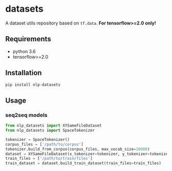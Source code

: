 # datasets
A dataset utils repository based on `tf.data`. **For tensorflow>=2.0 only!**

## Requirements

* python 3.6
* tensorflow>=2.0

## Installation

```bash
pip install nlp-datasets
```

## Usage

### seq2seq models

```python
from nlp_datasets import XYSameFileDataset
from nlp_datasets import SpaceTokenizer

tokenizer = SpaceTokenizer()
corpus_files = ['/path/to/corpus']
tokenizer.build_from_corpus(corpus_files, max_vocab_size=10000)
dataset = XYSameFileDataset(x_tokenizer=tokenizer, y_tokenizer=tokenizer, config=None)
train_files = ['/path/to/train/files']
train_dataset = dataset.build_train_dataset(train_files=train_files)
```